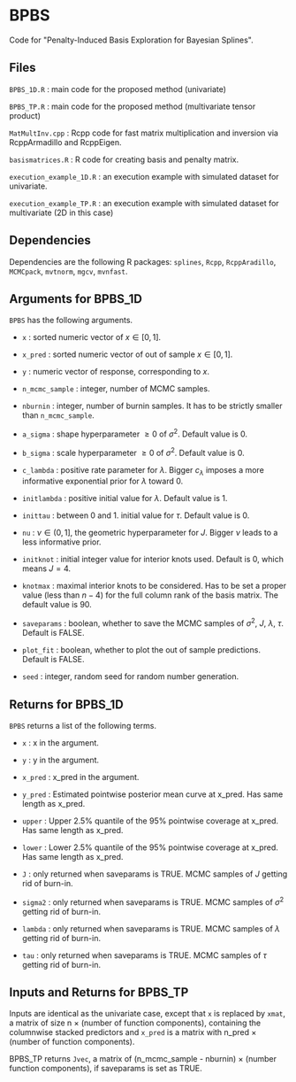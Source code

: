 # BPBS

Code for "Penalty-Induced Basis Exploration for Bayesian Splines".

## Files

```BPBS_1D.R``` : main code for the proposed method (univariate)

```BPBS_TP.R``` : main code for the proposed method (multivariate tensor product)

```MatMultInv.cpp``` : Rcpp code for fast matrix multiplication and inversion via RcppArmadillo and RcppEigen.

```basismatrices.R``` : R code for creating basis and penalty matrix.

```execution_example_1D.R``` : an execution example with simulated dataset for univariate.

```execution_example_TP.R``` : an execution example with simulated dataset for multivariate (2D in this case)



## Dependencies 

Dependencies are the following R packages: ```splines```, ```Rcpp```, ```RcppAradillo```, ```MCMCpack```, ```mvtnorm```, ```mgcv```, ```mvnfast```.


## Arguments for BPBS_1D

```BPBS``` has the following arguments.

- ```x``` : sorted numeric vector of $x \in [0,1]$.

- ```x_pred``` : sorted numeric vector of out of sample $x \in [0,1]$.

- ```y``` : numeric vector of response, corresponding to $x$.

- ```n_mcmc_sample``` : integer, number of MCMC samples.

- ```nburnin``` : integer, number of burnin samples. It has to be strictly smaller than ```n_mcmc_sample```.

- ```a_sigma``` : shape hyperparameter $\geq 0$ of $\sigma^2$. Default value is 0.

- ```b_sigma``` : scale hyperparameter $\geq 0$ of $\sigma^2$. Default value is 0.

- ```c_lambda``` : positive rate parameter for $\lambda$. Bigger $c_\lambda$ imposes a more informative exponential prior for $\lambda$ toward 0.

- ```initlambda``` : positive initial value for $\lambda$. Default value is 1.

- ```inittau``` : between 0 and 1. initial value for $\tau$. Default value is 0.

- ```nu``` : $\nu \in (0,1]$, the geometric hyperparameter for $J$. Bigger $\nu$ leads to a less informative prior.

- ```initknot``` : initial integer value for interior knots used. Default is 0, which means $J = 4$.

- ```knotmax``` : maximal interior knots to be considered. Has to be set a proper value (less than $n - 4$) for the full column rank of the basis matrix. The default value is 90.

- ```saveparams``` : boolean, whether to save the MCMC samples of $\sigma^2$, $J$, $\lambda$, $\tau$. Default is FALSE.

- ```plot_fit``` : boolean, whether to plot the out of sample predictions. Default is FALSE.

- ```seed``` : integer, random seed for random number generation.


## Returns for BPBS_1D

```BPBS``` returns a list of the following terms.

- ```x``` : x in the argument.

- ```y``` : y in the argument.

- ```x_pred``` : x_pred in the argument.

- ```y_pred``` : Estimated pointwise posterior mean curve at x_pred. Has same length as x_pred.

- ```upper``` : Upper 2.5% quantile of the 95% pointwise coverage at x_pred. Has same length as x_pred.

- ```lower``` : Lower 2.5% quantile of the 95% pointwise coverage at x_pred. Has same length as x_pred.

- ```J``` : only returned when saveparams is TRUE. MCMC samples of $J$ getting rid of burn-in.

- ```sigma2``` : only returned when saveparams is TRUE. MCMC samples of $\sigma^2$ getting rid of burn-in.

- ```lambda``` : only returned when saveparams is TRUE. MCMC samples of $\lambda$ getting rid of burn-in.

- ```tau``` : only returned when saveparams is TRUE. MCMC samples of $\tau$ getting rid of burn-in.


## Inputs and Returns for BPBS_TP

Inputs are identical as the univariate case, except that ```x``` is replaced by ```xmat```, a matrix of size n $\times$ (number of function components), containing the columnwise stacked predictors and ```x_pred``` is a matrix with n_pred $\times$ (number of function components).

BPBS_TP returns ```Jvec```, a matrix of (n_mcmc_sample - nburnin) $\times$ (number function components), if saveparams is set as TRUE.

